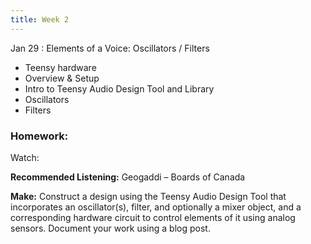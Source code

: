 ```yaml
---
title: Week 2
---
```


Jan 29
: Elements of a Voice: Oscillators / Filters

- Teensy hardware
- Overview & Setup
- Intro to Teensy Audio Design Tool and Library
- Oscillators
- Filters

### Homework:

Watch:

**Recommended Listening:**
Geogaddi – Boards of Canada

**Make:** Construct a design using the Teensy Audio Design Tool that incorporates an oscillator(s), filter, and optionally a mixer object, and a corresponding hardware circuit to control elements of it using analog sensors. Document your work using a blog post.
